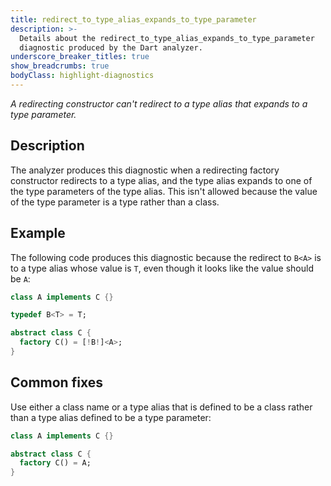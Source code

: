 ```yaml
---
title: redirect_to_type_alias_expands_to_type_parameter
description: >-
  Details about the redirect_to_type_alias_expands_to_type_parameter
  diagnostic produced by the Dart analyzer.
underscore_breaker_titles: true
show_breadcrumbs: true
bodyClass: highlight-diagnostics
---
```


_A redirecting constructor can't redirect to a type alias that expands to a type parameter._

## Description

The analyzer produces this diagnostic when a redirecting factory
constructor redirects to a type alias, and the type alias expands to one of
the type parameters of the type alias. This isn't allowed because the value
of the type parameter is a type rather than a class.

## Example

The following code produces this diagnostic because the redirect to `B<A>`
is to a type alias whose value is `T`, even though it looks like the value
should be `A`:

```dart
class A implements C {}

typedef B<T> = T;

abstract class C {
  factory C() = [!B!]<A>;
}
```

## Common fixes

Use either a class name or a type alias that is defined to be a class
rather than a type alias defined to be a type parameter:

```dart
class A implements C {}

abstract class C {
  factory C() = A;
}
```
